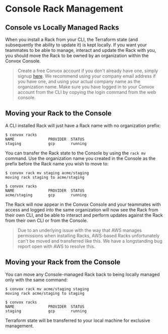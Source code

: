 # Console Rack Management

## Console vs Locally Managed Racks

When you install a Rack from your CLI, the Terraform state (and subsequently the ability to update it) is kept locally.  If you want your teammates to be able to manage, interact and update the Rack with you, you should move the Rack to be owned by an organization within the Convox Console.

> Create a free Convox account if you don't already have one, simply signup [here](https://console.convox.com/signup). We recommend using your company email address if you have one, and using your actual company name as the organization name.  Make sure you have logged in to your Convox account from the CLI by copying the login command from the web console.

## Moving your Rack to the Console

A CLI installed Rack will just have a Rack name with no organization prefix:

    $ convox racks
    NAME               PROVIDER  STATUS
    staging            gcp       running

You can transfer the Rack state to the Console by using the `rack mv` command.  Use the organization name you created in the Console as the prefix before the Rack name you wish to move to:

    $ convox rack mv staging acme/staging
    moving rack staging to acme/staging

    $ convox racks
    NAME               PROVIDER  STATUS
    acme/staging       gcp       running

The Rack will now appear in the Convox Console and your teammates with access and logged into the same organization will now see the Rack from their own CLI, and be able to interact and perform updates against the Rack from their own CLI or from the Console.

> Due to an underlying issue with the way that AWS manages permissions when installing Racks, AWS-based Racks unfortunately can't be moved and transferred like this. We have a longstanding bug report open with AWS to resolve this.

## Moving your Rack from the Console

You can move any Console-managed Rack back to being locally managed only with the same command:

    $ convox rack mv acme/staging staging
    moving rack acme/staging to staging

    $ convox racks
    NAME               PROVIDER  STATUS
    staging            gcp       running

Terraform state will be transferred to your local machine for exclusive management.
